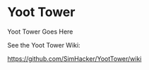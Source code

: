 # Yoot Tower
Yoot Tower Goes Here

See the Yoot Tower Wiki:

https://github.com/SimHacker/YootTower/wiki
